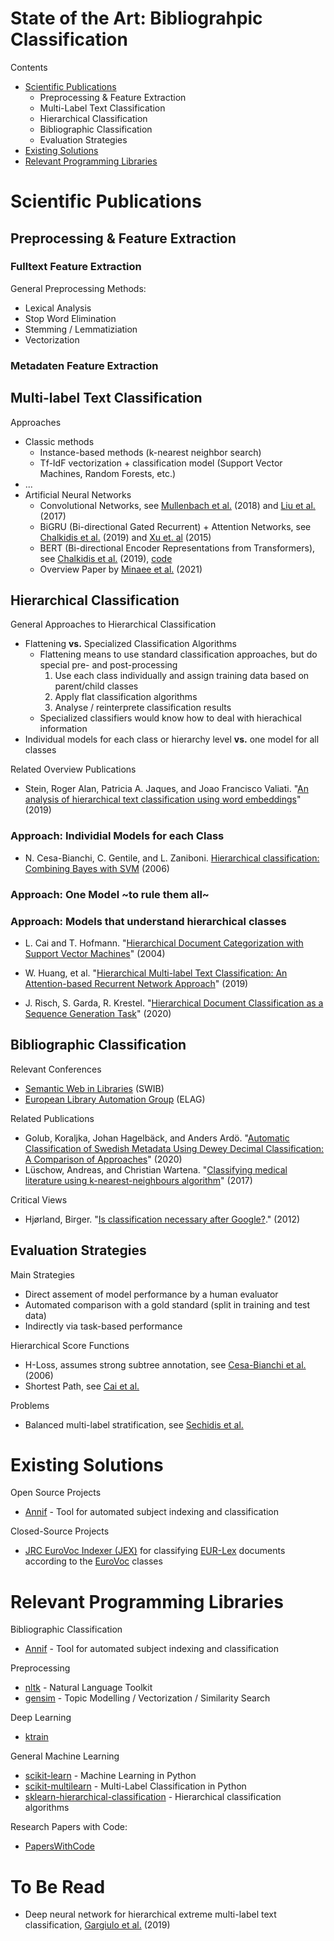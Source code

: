 # State of the Art: Bibliograhpic Classification

Contents
- [Scientific Publications](#scientific-publications)
  - Preprocessing & Feature Extraction
  - Multi-Label Text Classification
  - Hierarchical Classification
  - Bibliographic Classification
  - Evaluation Strategies
- [Existing Solutions](#existing-solutions)
- [Relevant Programming Libraries](#relevant-programming-libraries)

# Scientific Publications

## Preprocessing & Feature Extraction

### Fulltext Feature Extraction

General Preprocessing Methods:
- Lexical Analysis
- Stop Word Elimination
- Stemming / Lemmatiziation
- Vectorization

### Metadaten Feature Extraction


## Multi-label Text Classification

Approaches
- Classic methods
  - Instance-based methods (k-nearest neighbor search)
  - Tf-IdF vectorization + classification model (Support Vector Machines, Random Forests, etc.)
- ...
- Artificial Neural Networks
  - Convolutional Networks, see [Mullenbach et al.](https://aclanthology.org/N18-1100.pdf) (2018) and [Liu et al.](https://dl.acm.org/doi/pdf/10.1145/3077136.3080834) (2017)
  - BiGRU (Bi-directional Gated Recurrent) + Attention Networks, see [Chalkidis et al.](https://aclanthology.org/P19-1636.pdf) (2019) and [Xu et. al](http://proceedings.mlr.press/v37/xuc15.pdf) (2015)
  - BERT (Bi-directional Encoder Representations from Transformers), see [Chalkidis et al.](https://aclanthology.org/P19-1636.pdf) (2019), [code](https://github.com/iliaschalkidis/lmtc-eurlex57k)
  - Overview Paper by [Minaee et al.](https://arxiv.org/pdf/2004.03705.pdf) (2021)

## Hierarchical Classification

General Approaches to Hierarchical Classification
- Flattening **vs.** Specialized Classification Algorithms
  - Flattening means to use standard classification approaches, but do special pre- and post-processing
    1. Use each class individually and assign training data based on parent/child classes
    2. Apply flat classification algorithms
    3. Analyse / reinterprete classification results
  - Specialized classifiers would know how to deal with hierachical information
- Individual models for each class or hierarchy level **vs.** one model for all classes

Related Overview Publications
- Stein, Roger Alan, Patricia A. Jaques, and Joao Francisco Valiati. "[An analysis of hierarchical text classification using word embeddings](https://arxiv.org/pdf/1809.01771)" (2019)

### Approach: Individial Models for each Class

- N. Cesa-Bianchi, C. Gentile, and L. Zaniboni. [Hierarchical classification: Combining Bayes with SVM](http://citeseerx.ist.psu.edu/viewdoc/download?doi=10.1.1.98.7332&rep=rep1&type=pdf) (2006)

### Approach: One Model ~to rule them all~

### Approach: Models that understand hierarchical classes

- L. Cai and T. Hofmann. "[Hierarchical Document Categorization with Support Vector Machines](http://citeseerx.ist.psu.edu/viewdoc/download?doi=10.1.1.408.5940&rep=rep1&type=pdf)" (2004)

- W. Huang, et al. "[Hierarchical Multi-label Text Classification: An Attention-based
Recurrent Network Approach](https://bigdata.ustc.edu.cn/paper_pdf/2019/Wei-Huang-CIKM.pdf)" (2019)

- J. Risch, S. Garda, R. Krestel. "[Hierarchical Document Classification as a Sequence Generation Task](https://hpi.de/fileadmin/user_upload/fachgebiete/naumann/people/risch/risch2020hierarchical.pdf)" (2020)

## Bibliographic Classification

Relevant Conferences
- [Semantic Web in Libraries](http://swib.org/) (SWIB)
- [European Library Automation Group](https://elag.org/) (ELAG)

Related Publications
- Golub, Koraljka, Johan Hagelbäck, and Anders Ardö. "[Automatic Classification of Swedish Metadata Using Dewey Decimal Classification: A Comparison of Approaches](https://www.sciendo.com/article/10.2478/jdis-2020-0003)" (2020)
- Lüschow, Andreas, and Christian Wartena. "[Classifying medical literature using k-nearest-neighbours algorithm](https://serwiss.bib.hs-hannover.de/frontdoor/deliver/index/docId/1146/file/Lueschow_Wartena_classifying.pdf)" (2017)

Critical Views
- Hjørland, Birger. "[Is classification necessary after Google?](https://sites.evergreen.edu/wp-content/uploads/sites/226/2016/08/hjorland-classification-after-google.pdf)." (2012)

## Evaluation Strategies

Main Strategies
- Direct assement of model performance by a human evaluator
- Automated comparison with a gold standard (split in training and test data)
- Indirectly via task-based performance

Hierarchical Score Functions
- H-Loss, assumes strong subtree annotation, see [Cesa-Bianchi et al.](https://www.jmlr.org/papers/volume7/cesa-bianchi06a/cesa-bianchi06a.pdf) (2006)
- Shortest Path, see [Cai et al.](http://citeseerx.ist.psu.edu/viewdoc/download?doi=10.1.1.408.5940&rep=rep1&type=pdf)

Problems
- Balanced multi-label stratification, see [Sechidis et al.](https://link.springer.com/content/pdf/10.1007/978-3-642-23808-6_10.pdf)

# Existing Solutions

Open Source Projects
- [Annif](https://annif.org/) -
Tool for automated subject indexing and classification

Closed-Source Projects
- [JRC EuroVoc Indexer (JEX)](https://ec.europa.eu/jrc/en/language-technologies/jrc-eurovoc-indexer) for classifying [EUR-Lex](https://eur-lex.europa.eu/homepage.html?locale=de) documents according to the [EuroVoc](https://eur-lex.europa.eu/browse/eurovoc.html?locale=de) classes

# Relevant Programming Libraries

Bibliographic Classification
- [Annif](https://annif.org/) -
Tool for automated subject indexing and classification

Preprocessing
- [nltk](https://www.nltk.org/) - Natural Language Toolkit
- [gensim](https://radimrehurek.com/gensim/) - Topic Modelling / Vectorization / Similarity Search

Deep Learning
- [ktrain](https://github.com/amaiya/ktrain)

General Machine Learning
- [scikit-learn](https://scikit-learn.org/) - Machine Learning in Python
- [scikit-multilearn](http://scikit.ml/) - Multi-Label Classification in Python
- [sklearn-hierarchical-classification](https://github.com/globality-corp/sklearn-hierarchical-classification) - Hierarchical classification algorithms

Research Papers with Code:
- [PapersWithCode](https://paperswithcode.com/dataset/glue)

# To Be Read

- Deep neural network for hierarchical extreme multi-label text
classification, [Gargiulo et al.](https://d1wqtxts1xzle7.cloudfront.net/63730011/Deep_neural_network_for_hierarchical_extreme_multi-with-cover-page-v2.pdf?Expires=1634292661&Signature=gjeQL8QOyP6C~4R1XMuJl98mWMYKNzxsZVo9YKOPJg8FNnUH3VGBNz9LYH6zLB5zae58itr-JcR6MYnOHThk4Rh3Tn2gMh1t0ZhSOwxJEdmbqcr6piV0OMZl5DXLoKb~Yra3lkT1VXKQCiwn~e9UXnDIX1qwSciA24HHXPxJ-uLCZMmio5zWdgh2dPlxr34mcxQouKvn-F0sqVtxz3i1i58bZbvnTjJWXhdhpRMCEyCCd4~BWOUqxXAkxcZjZnKeP1sUTptvu~vN1-SGOkgqnH61pv-302D4NLWCifd6l07cCeVRvo-Fv6C10OroL-ZWmypjImQzG6Kv1xU-KqZc9Q__&Key-Pair-Id=APKAJLOHF5GGSLRBV4ZA) (2019)